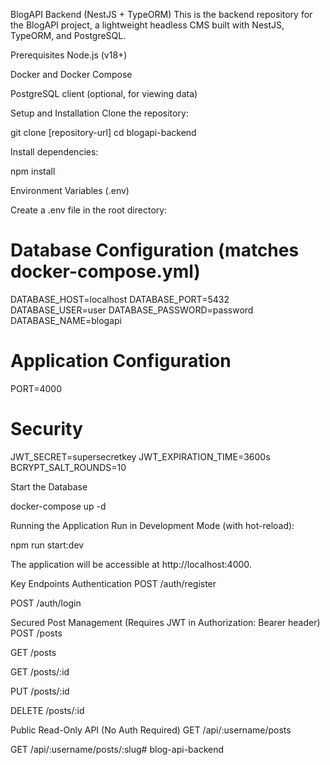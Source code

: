 BlogAPI Backend (NestJS + TypeORM)
This is the backend repository for the BlogAPI project, a lightweight headless CMS built with NestJS, TypeORM, and PostgreSQL.

Prerequisites
Node.js (v18+)

Docker and Docker Compose

PostgreSQL client (optional, for viewing data)

Setup and Installation
Clone the repository:

git clone [repository-url]
cd blogapi-backend

Install dependencies:

npm install

Environment Variables (.env)

Create a .env file in the root directory:

# Database Configuration (matches docker-compose.yml)
DATABASE_HOST=localhost
DATABASE_PORT=5432
DATABASE_USER=user
DATABASE_PASSWORD=password
DATABASE_NAME=blogapi

# Application Configuration
PORT=4000

# Security
JWT_SECRET=supersecretkey
JWT_EXPIRATION_TIME=3600s
BCRYPT_SALT_ROUNDS=10

Start the Database

docker-compose up -d

Running the Application
Run in Development Mode (with hot-reload):

npm run start:dev

The application will be accessible at http://localhost:4000.

Key Endpoints
Authentication
POST /auth/register

POST /auth/login

Secured Post Management (Requires JWT in Authorization: Bearer <token> header)
POST /posts

GET /posts

GET /posts/:id

PUT /posts/:id

DELETE /posts/:id

Public Read-Only API (No Auth Required)
GET /api/:username/posts

GET /api/:username/posts/:slug#   b l o g - a p i - b a c k e n d  
 